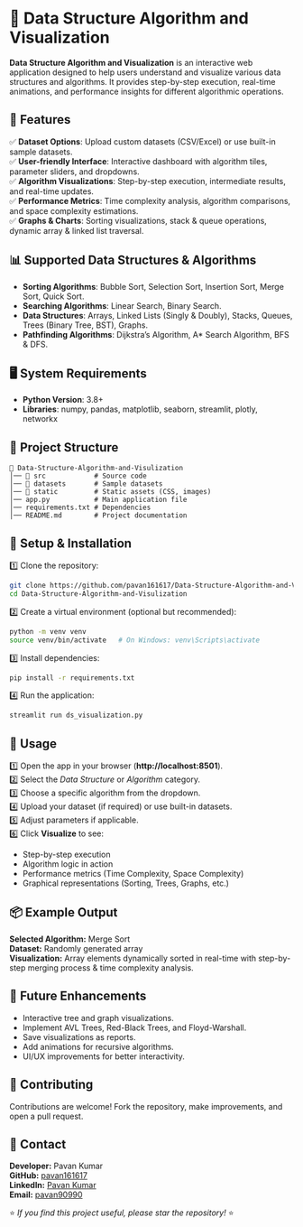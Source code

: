 # 🔢 Data Structure Algorithm and Visualization

**Data Structure Algorithm and Visualization** is an interactive web application designed to help users understand and visualize various data structures and algorithms. It provides step-by-step execution, real-time animations, and performance insights for different algorithmic operations.

## 🚀 Features
✅ **Dataset Options**: Upload custom datasets (CSV/Excel) or use built-in sample datasets.  
✅ **User-friendly Interface**: Interactive dashboard with algorithm tiles, parameter sliders, and dropdowns.  
✅ **Algorithm Visualizations**: Step-by-step execution, intermediate results, and real-time updates.  
✅ **Performance Metrics**: Time complexity analysis, algorithm comparisons, and space complexity estimations.  
✅ **Graphs & Charts**: Sorting visualizations, stack & queue operations, dynamic array & linked list traversal.  

## 📊 Supported Data Structures & Algorithms
- **Sorting Algorithms**: Bubble Sort, Selection Sort, Insertion Sort, Merge Sort, Quick Sort.  
- **Searching Algorithms**: Linear Search, Binary Search.  
- **Data Structures**: Arrays, Linked Lists (Singly & Doubly), Stacks, Queues, Trees (Binary Tree, BST), Graphs.  
- **Pathfinding Algorithms**: Dijkstra’s Algorithm, A* Search Algorithm, BFS & DFS.  

## 🖥 System Requirements
- **Python Version**: 3.8+  
- **Libraries**: numpy, pandas, matplotlib, seaborn, streamlit, plotly, networkx  

## 📂 Project Structure
```
📂 Data-Structure-Algorithm-and-Visulization  
│── 📁 src            # Source code  
│── 📁 datasets       # Sample datasets  
│── 📁 static         # Static assets (CSS, images)  
│── app.py           # Main application file  
│── requirements.txt # Dependencies  
│── README.md        # Project documentation  
```

## 🔧 Setup & Installation
1️⃣ Clone the repository:
```bash
git clone https://github.com/pavan161617/Data-Structure-Algorithm-and-Visulization.git  
cd Data-Structure-Algorithm-and-Visulization  
```
2️⃣ Create a virtual environment (optional but recommended):
```bash
python -m venv venv  
source venv/bin/activate   # On Windows: venv\Scripts\activate  
```
3️⃣ Install dependencies:
```bash
pip install -r requirements.txt  
```
4️⃣ Run the application:
```bash
streamlit run ds_visualization.py  
```

## 📜 Usage
1️⃣ Open the app in your browser (**http://localhost:8501**).  
2️⃣ Select the *Data Structure* or *Algorithm* category.  
3️⃣ Choose a specific algorithm from the dropdown.  
4️⃣ Upload your dataset (if required) or use built-in datasets.  
5️⃣ Adjust parameters if applicable.  
6️⃣ Click **Visualize** to see:  
   - Step-by-step execution  
   - Algorithm logic in action  
   - Performance metrics (Time Complexity, Space Complexity)  
   - Graphical representations (Sorting, Trees, Graphs, etc.)  

## 📦 Example Output
**Selected Algorithm:** Merge Sort  
**Dataset:** Randomly generated array  
**Visualization:** Array elements dynamically sorted in real-time with step-by-step merging process & time complexity analysis.  

## 🏅 Future Enhancements
- Interactive tree and graph visualizations.  
- Implement AVL Trees, Red-Black Trees, and Floyd-Warshall.  
- Save visualizations as reports.  
- Add animations for recursive algorithms.  
- UI/UX improvements for better interactivity.  

## 🤝 Contributing
Contributions are welcome! Fork the repository, make improvements, and open a pull request.  

## 📧 Contact
**Developer:** Pavan Kumar  
**GitHub:** [pavan161617](https://github.com/pavan161617)  
**LinkedIn:** [Pavan Kumar](https://www.linkedin.com/in/pavan-kumar-b7639125a/)  
**Email:** [pavan90990](mailto:pavan90990@gmail.com)  

⭐ *If you find this project useful, please star the repository!* ⭐
